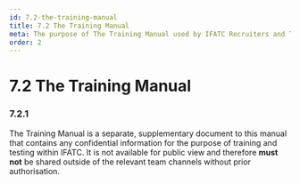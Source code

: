 ```yaml
---
id: 7.2-the-training-manual
title: 7.2 The Training Manual
meta: The purpose of The Training Manual used by IFATC Recruiters and Trainers.
order: 2
---
```


# 7.2  The Training Manual

 

### 7.2.1    

The Training Manual is a separate, supplementary document to this manual that contains any confidential information for the purpose of training and testing within IFATC. It is not available for public view and therefore **must not** be shared outside of the relevant team channels without prior authorisation.